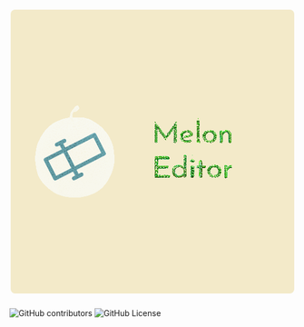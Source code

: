 <h1 align="center">
	<img src="https://raw.githubusercontent.com/evgenrudenko22/melon/refs/heads/main/res/Melon.PNG" alt="Melon Editor" witdh="200" style="border-radius: 8px;"/>
	
</h1>

![GitHub contributors](https://img.shields.io/github/contributors/evgenrudenko22/melon?style=flat&logoColor=%23f5f5f&color=%2322dd22)
![GitHub License](https://img.shields.io/github/license/evgenrudenko22/melon?style=flat)

